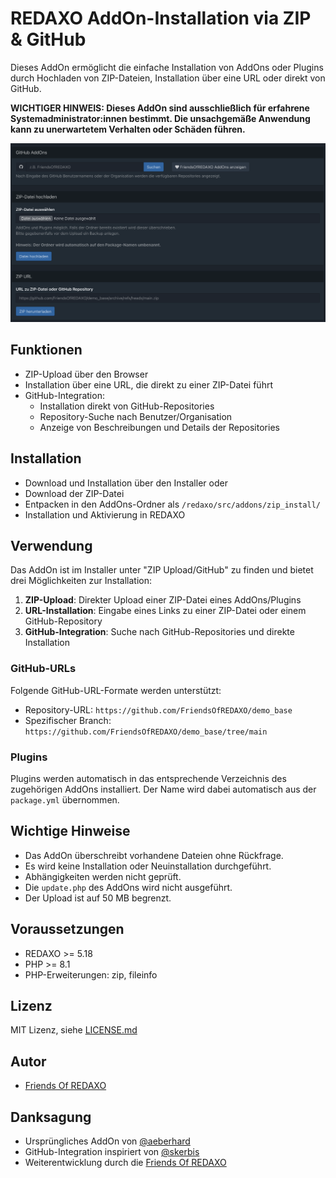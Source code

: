 # REDAXO AddOn-Installation via ZIP & GitHub

Dieses AddOn ermöglicht die einfache Installation von AddOns oder Plugins durch Hochladen von ZIP-Dateien, Installation über eine URL oder direkt von GitHub.

**WICHTIGER HINWEIS: Dieses AddOn sind ausschließlich für erfahrene Systemadministrator:innen bestimmt. Die unsachgemäße Anwendung kann zu unerwartetem Verhalten oder Schäden führen.**

![Screenshot](https://raw.githubusercontent.com/FriendsOfREDAXO/zip_install/assets/zip2.png)

## Funktionen

*   ZIP-Upload über den Browser
*   Installation über eine URL, die direkt zu einer ZIP-Datei führt
*   GitHub-Integration:
    *   Installation direkt von GitHub-Repositories
    *   Repository-Suche nach Benutzer/Organisation
    *   Anzeige von Beschreibungen und Details der Repositories

## Installation

*   Download und Installation über den Installer oder
*   Download der ZIP-Datei
*   Entpacken in den AddOns-Ordner als `/redaxo/src/addons/zip_install/`
*   Installation und Aktivierung in REDAXO

## Verwendung

Das AddOn ist im Installer unter "ZIP Upload/GitHub" zu finden und bietet drei Möglichkeiten zur Installation:

1.  **ZIP-Upload**: Direkter Upload einer ZIP-Datei eines AddOns/Plugins
2.  **URL-Installation**: Eingabe eines Links zu einer ZIP-Datei oder einem GitHub-Repository
3.  **GitHub-Integration**: Suche nach GitHub-Repositories und direkte Installation

### GitHub-URLs

Folgende GitHub-URL-Formate werden unterstützt:

*   Repository-URL: `https://github.com/FriendsOfREDAXO/demo_base`
*   Spezifischer Branch: `https://github.com/FriendsOfREDAXO/demo_base/tree/main`

### Plugins

Plugins werden automatisch in das entsprechende Verzeichnis des zugehörigen AddOns installiert. Der Name wird dabei automatisch aus der `package.yml` übernommen.

## Wichtige Hinweise

*   Das AddOn überschreibt vorhandene Dateien ohne Rückfrage.
*   Es wird keine Installation oder Neuinstallation durchgeführt.
*   Abhängigkeiten werden nicht geprüft.
*   Die `update.php` des AddOns wird nicht ausgeführt.
*   Der Upload ist auf 50 MB begrenzt.

## Voraussetzungen

*   REDAXO >= 5.18
*   PHP >= 8.1
*   PHP-Erweiterungen: zip, fileinfo

## Lizenz

MIT Lizenz, siehe [LICENSE.md](LICENSE.md)

## Autor

*   [Friends Of REDAXO](https://github.com/FriendsOfREDAXO)

## Danksagung

*   Ursprüngliches AddOn von [@aeberhard](https://github.com/aeberhard)
*   GitHub-Integration inspiriert von [@skerbis](https://github.com/skerbis)
*   Weiterentwicklung durch die [Friends Of REDAXO](https://github.com/FriendsOfREDAXO)
